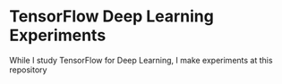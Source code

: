 # TensorFlow Deep Learning Experiments
While I study TensorFlow for Deep Learning, I make experiments at this repository
